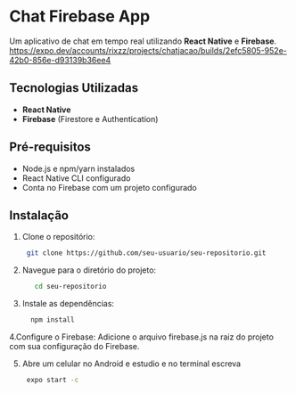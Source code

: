# Chat Firebase App

Um aplicativo de chat em tempo real utilizando **React Native** e **Firebase**.
https://expo.dev/accounts/rixzz/projects/chatjacao/builds/2efc5805-952e-42b0-856e-d93139b36ee4

## Tecnologias Utilizadas
- **React Native**
- **Firebase** (Firestore e Authentication)

## Pré-requisitos
- Node.js e npm/yarn instalados
- React Native CLI configurado
- Conta no Firebase com um projeto configurado

## Instalação
1. Clone o repositório:
   ```bash
    git clone https://github.com/seu-usuario/seu-repositorio.git
2. Navegue para o diretório do projeto:
   ```bash
      cd seu-repositorio
3. Instale as dependências:
    ```bash
      npm install
4.Configure o Firebase:
   Adicione o arquivo firebase.js na raiz do projeto com sua configuração do Firebase.

5. Abre um celular no Android e estudio e no terminal escreva
   ```bash
    expo start -c
    

